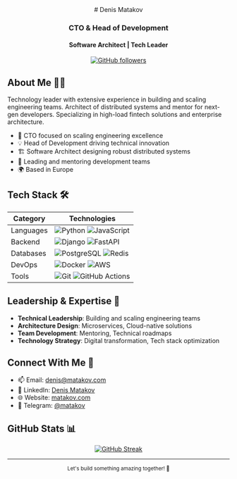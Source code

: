 <div align="center">
  # Denis Matakov
  
  ### CTO & Head of Development
  #### Software Architect | Tech Leader
  
  [![GitHub followers](https://img.shields.io/github/followers/matacoder?style=social)](https://github.com/matacoder)
</div>

## About Me 👨‍💻

Technology leader with extensive experience in building and scaling engineering teams. Architect of distributed systems and mentor for next-gen developers. Specializing in high-load fintech solutions and enterprise architecture.

- 🎯 CTO focused on scaling engineering excellence
- 💡 Head of Development driving technical innovation
- 🏗️ Software Architect designing robust distributed systems
- 👥 Leading and mentoring development teams
- 🌍 Based in Europe

## Tech Stack 🛠️

<div align="center">

| Category | Technologies |
|----------|-------------|
| Languages | ![Python](https://img.shields.io/badge/Python-3776AB?style=flat&logo=python&logoColor=white) ![JavaScript](https://img.shields.io/badge/JavaScript-F7DF1E?style=flat&logo=javascript&logoColor=black) |
| Backend | ![Django](https://img.shields.io/badge/Django-092E20?style=flat&logo=django&logoColor=white) ![FastAPI](https://img.shields.io/badge/FastAPI-009688?style=flat&logo=fastapi&logoColor=white) |
| Databases | ![PostgreSQL](https://img.shields.io/badge/PostgreSQL-316192?style=flat&logo=postgresql&logoColor=white) ![Redis](https://img.shields.io/badge/Redis-DC382D?style=flat&logo=redis&logoColor=white) |
| DevOps | ![Docker](https://img.shields.io/badge/Docker-2496ED?style=flat&logo=docker&logoColor=white) ![AWS](https://img.shields.io/badge/AWS-232F3E?style=flat&logo=amazon-aws&logoColor=white) |
| Tools | ![Git](https://img.shields.io/badge/Git-F05032?style=flat&logo=git&logoColor=white) ![GitHub Actions](https://img.shields.io/badge/GitHub_Actions-2088FF?style=flat&logo=github-actions&logoColor=white) |

</div>

## Leadership & Expertise 🎯

- **Technical Leadership**: Building and scaling engineering teams
- **Architecture Design**: Microservices, Cloud-native solutions
- **Team Development**: Mentoring, Technical roadmaps
- **Technology Strategy**: Digital transformation, Tech stack optimization

## Connect With Me 🤝

- 📫 Email: denis@matakov.com
- 💼 LinkedIn: [Denis Matakov](https://linkedin.com/in/matakov)
- 🌐 Website: [matakov.com](https://matakov.com)
- 📱 Telegram: [@matakov](https://t.me/matakov)

## GitHub Stats 📊

<div align="center">
  
[![GitHub Streak](https://github-readme-streak-stats.herokuapp.com/?user=matacoder&theme=dark)](https://github.com/matacoder)

</div>

---

<div align="center">
  <sub>Let's build something amazing together! 🚀</sub>
</div>
